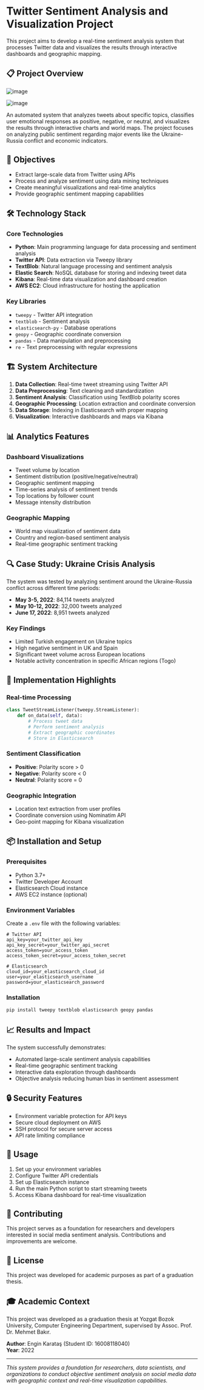 # Twitter Sentiment Analysis and Visualization Project

This project aims to develop a real-time sentiment analysis system that processes Twitter data and visualizes the results through interactive dashboards and geographic mapping.

## 📋 Project Overview

![image](https://github.com/user-attachments/assets/7747bd8f-4716-43d7-9dbe-5ed5da2d721f)

![image](https://github.com/user-attachments/assets/ff178038-dbae-4933-80dd-6f172480e8b1)

An automated system that analyzes tweets about specific topics, classifies user emotional responses as positive, negative, or neutral, and visualizes the results through interactive charts and world maps. The project focuses on analyzing public sentiment regarding major events like the Ukraine-Russia conflict and economic indicators.

## 🎯 Objectives

- Extract large-scale data from Twitter using APIs
- Process and analyze sentiment using data mining techniques
- Create meaningful visualizations and real-time analytics
- Provide geographic sentiment mapping capabilities

## 🛠️ Technology Stack

### Core Technologies
- **Python**: Main programming language for data processing and sentiment analysis
- **Twitter API**: Data extraction via Tweepy library
- **TextBlob**: Natural language processing and sentiment analysis
- **Elastic Search**: NoSQL database for storing and indexing tweet data
- **Kibana**: Real-time data visualization and dashboard creation
- **AWS EC2**: Cloud infrastructure for hosting the application

### Key Libraries
- `tweepy` - Twitter API integration
- `textblob` - Sentiment analysis
- `elasticsearch-py` - Database operations
- `geopy` - Geographic coordinate conversion
- `pandas` - Data manipulation and preprocessing
- `re` - Text preprocessing with regular expressions

## 🏗️ System Architecture

1. **Data Collection**: Real-time tweet streaming using Twitter API
2. **Data Preprocessing**: Text cleaning and standardization
3. **Sentiment Analysis**: Classification using TextBlob polarity scores
4. **Geographic Processing**: Location extraction and coordinate conversion
5. **Data Storage**: Indexing in Elasticsearch with proper mapping
6. **Visualization**: Interactive dashboards and maps via Kibana

## 📊 Analytics Features

### Dashboard Visualizations
- Tweet volume by location
- Sentiment distribution (positive/negative/neutral)
- Geographic sentiment mapping
- Time-series analysis of sentiment trends
- Top locations by follower count
- Message intensity distribution

### Geographic Mapping
- World map visualization of sentiment data
- Country and region-based sentiment analysis
- Real-time geographic sentiment tracking

## 🔍 Case Study: Ukraine Crisis Analysis

The system was tested by analyzing sentiment around the Ukraine-Russia conflict across different time periods:

- **May 3-5, 2022**: 84,114 tweets analyzed
- **May 10-12, 2022**: 32,000 tweets analyzed  
- **June 17, 2022**: 8,951 tweets analyzed

### Key Findings
- Limited Turkish engagement on Ukraine topics
- High negative sentiment in UK and Spain
- Significant tweet volume across European locations
- Notable activity concentration in specific African regions (Togo)

## 🚀 Implementation Highlights

### Real-time Processing
```python
class TweetStreamListener(tweepy.StreamListener):
    def on_data(self, data):
        # Process tweet data
        # Perform sentiment analysis
        # Extract geographic coordinates
        # Store in Elasticsearch
```

### Sentiment Classification
- **Positive**: Polarity score > 0
- **Negative**: Polarity score < 0  
- **Neutral**: Polarity score = 0

### Geographic Integration
- Location text extraction from user profiles
- Coordinate conversion using Nominatim API
- Geo-point mapping for Kibana visualization

## 📦 Installation and Setup

### Prerequisites
- Python 3.7+
- Twitter Developer Account
- Elasticsearch Cloud instance
- AWS EC2 instance (optional)

### Environment Variables
Create a `.env` file with the following variables:
```env
# Twitter API
api_key=your_twitter_api_key
api_key_secret=your_twitter_api_secret
access_token=your_access_token
access_token_secret=your_access_token_secret

# Elasticsearch
cloud_id=your_elasticsearch_cloud_id
user=your_elasticsearch_username
password=your_elasticsearch_password
```

### Installation
```bash
pip install tweepy textblob elasticsearch geopy pandas
```

## 📈 Results and Impact

The system successfully demonstrates:
- Automated large-scale sentiment analysis capabilities
- Real-time geographic sentiment tracking
- Interactive data exploration through dashboards
- Objective analysis reducing human bias in sentiment assessment

## 🔒 Security Features

- Environment variable protection for API keys
- Secure cloud deployment on AWS
- SSH protocol for secure server access
- API rate limiting compliance

## 📖 Usage

1. Set up your environment variables
2. Configure Twitter API credentials
3. Set up Elasticsearch instance
4. Run the main Python script to start streaming tweets
5. Access Kibana dashboard for real-time visualization

## 🤝 Contributing

This project serves as a foundation for researchers and developers interested in social media sentiment analysis. Contributions and improvements are welcome.

## 📄 License

This project was developed for academic purposes as part of a graduation thesis.

## 🎓 Academic Context

This project was developed as a graduation thesis at Yozgat Bozok University, Computer Engineering Department, supervised by Assoc. Prof. Dr. Mehmet Bakır.

**Author**: Engin Karataş (Student ID: 16008118040)  
**Year**: 2022

---

*This system provides a foundation for researchers, data scientists, and organizations to conduct objective sentiment analysis on social media data with geographic context and real-time visualization capabilities.*
